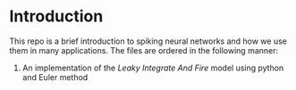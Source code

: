 # Introduction

This repo is a brief introduction to spiking neural networks and how we use them in many applications. The files are ordered in the following manner:

1. An implementation of the *Leaky Integrate And Fire* model using python and Euler method  
